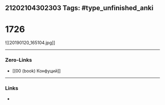 21202104302303
Tags: #type_unfinished_anki
---
# 1726

![[20190120_165104.jpg]]

---
### Zero-Links
- [[00 (book) Конфуций]]
---
### Links
-